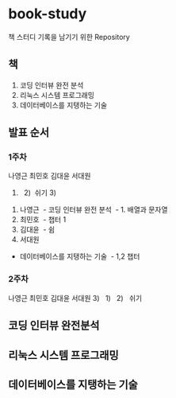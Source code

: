 # book-study

책 스터디 기록을 남기기 위한 Repository

## 책

1. 코딩 인터뷰 완전 분석
2. 리눅스 시스템 프로그래밍
3. 데이터베이스를 지탱하는 기술

## 발표 순서

### 1주차



나영근 최민호 김대윤 서대원
1)   2)  쉬기   3)

1. 나영근
  - 코딩 인터뷰 완전 분석
  - 1. 배열과 문자열
2. 최민호
  - 챕터 1
3. 김대윤
  - 쉼
4. 서대원 
  - 데이터베이스를 지탱하는 기술
  - 1,2 챕터


### 2주차

나영근 최민호 김대윤 서대원
3)   1)   2)   쉬기

## 코딩 인터뷰 완전분석


## 리눅스 시스템 프로그래밍

## 데이터베이스를 지탱하는 기술

